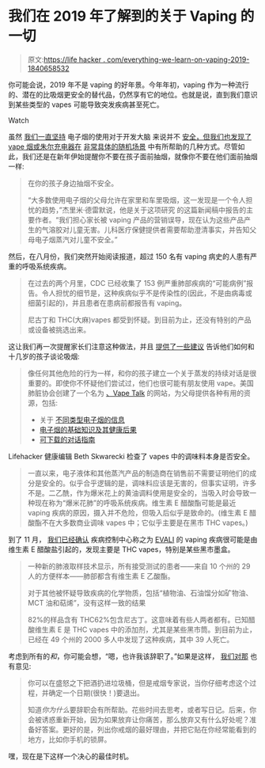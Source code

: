 # 我们在 2019 年了解到的关于 Vaping 的一切

> 原文:[https://life hacker . com/everything-we-learn-on-vaping-2019-1840658532](https://lifehacker.com/everything-we-learned-about-vaping-in-2019-1840658532)

你可能会说，2019 年不是 vaping 的好年景。今年年初，vaping 作为一种流行的、潜在的比吸烟更安全的替代品，仍然享有它的地位。也就是说，直到我们意识到某些类型的 vapes 可能导致突发疾病甚至死亡。

Watch

虽然 [我们一直坚持](https://offspring.lifehacker.com/what-parents-need-to-know-about-juuling-1823376027) 电子烟的使用对于开发大脑 来说并不 [安全，但我们也发现了 vape 烟或朱尔充电器在](https://offspring.lifehacker.com/what-is-the-real-cost-of-vaping-for-teens-1829202789) [非常具体的](https://lifehacker.com/open-a-motion-sensor-door-with-vape-smoke-1830082005)[随机场景](https://lifehacker.com/rescue-a-fallen-airpod-with-a-juul-charger-and-floss-1835130466) 中有所帮助的几种方式。尽管如此，我们还是在新年伊始提醒你不要在孩子面前抽烟，就像你不要在他们面前抽烟一样:

> 在你的孩子身边抽烟不安全。
> 
> “大多数使用电子烟的父母允许在家里和车里吸烟，这一发现是一个令人担忧的趋势，”杰里米·德雷默说，他是关于这项研究 的这篇新闻稿中报告的主要作者。“我们担心家长被 vaping 产品的营销误导，现在认为这些产品产生的气溶胶对儿童无害。儿科医疗保健提供者需要帮助澄清事实，并告知父母电子烟蒸汽对儿童不安全。”

然后，在八月份，我们突然开始阅读报道，超过 150 名有 vaping 病史的人患有严重的呼吸系统疾病。

> 在过去的两个月里，CDC 已经收集了 153 例严重肺部疾病的“可能病例”报告。令人担忧的细节是，这种疾病似乎不是传染性的(因此，不是由病毒或细菌引起的)，并且患者在患病前都报告有 vaping。
> 
> 尼古丁和 THC(大麻)vapes 都受到怀疑。到目前为止，还没有特别的产品或设备被挑选出来。

这让我们再一次提醒家长们注意这种做法，并且 [提供了一些建议](https://lifehacker.com/what-parents-need-to-know-about-the-vaping-illness-1838007921) 告诉他们如何和十几岁的孩子谈论吸烟:

> 像任何其他危险的行为一样，和你的孩子建立一个关于蒸发的持续对话是很重要的。即使你不怀疑他们尝试过，他们也很可能有朋友使用 vape。美国肺脏协会创建了一个名为 [、Vape Talk](https://www.lung.org/stop-smoking/vape-talk/) 的网站，为父母提供各种有用的资源，包括:
> 
> *   关于 [不同类型电子烟的信息](https://www.lung.org/stop-smoking/smoking-facts/e-cigarettes-parents.html)
> *   [电子烟的基础知识及其健康后果](https://www.lung.org/stop-smoking/smoking-facts/e-cigarettes-and-lung-health.html)
> *   [可下载的对话指南](https://www.lung.org/assets/documents/stop-smoking/vape-conversation-guide.pdf)

Lifehacker 健康编辑 Beth Skwarecki 检查了 vapes 中的调味料本身是否安全。

> 一直以来，电子液体和其他蒸汽产品的制造商在销售前不需要证明他们的成分是安全的。似乎合乎逻辑的是，调味料应该是无害的，但事实证明，许多不是。二乙酰，作为爆米花上的黄油调料使用是安全的，当吸入时会导致一种现在称为“爆米花肺”的呼吸系统疾病。维生素 E 醋酸酯可能是最近 vaping 疾病的原因，摄入并不危险，但吸入后似乎是致命的。(维生素 E 醋酸酯不在大多数商业调味 vapes 中；它似乎主要是在黑市 THC vapes。)

到了 11 月， [我们已经确认](https://lifehacker.com/the-cdc-just-confirmed-that-vitamin-e-acetate-is-their-1839723177) 疾病控制中心称之为 [EVALI](https://www.cdc.gov/media/releases/2019/p1028-first-analysis-lung-injury-deaths.html) 的 vaping 疾病很可能是由维生素 E 醋酸盐引起的，发现主要是 THC vapes，特别是某些黑市墨盒。

> 一种新的肺液取样技术显示，所有接受测试的患者——来自 10 个州的 29 人的方便样本——肺部都含有维生素 E 乙酸酯。
> 
> 对于其他被怀疑导致疾病的化学物质，包括“植物油、石油馏分如矿物油、MCT 油和萜烯”，没有这样一致的结果
> 
> 82%的样品含有 THC62%包含尼古丁。这意味着有些人两者都有。已知醋酸维生素 E 是 THC vapes 中的添加剂，尤其是某些黑市筒。到目前为止，已经在 49 个州的 2000 多人中发现了这种疾病，其中 39 人死亡。

考虑到所有的*和*，你可能会想，“嗯，也许我该辞职了。”如果是这样， [我们对那](https://lifehacker.com/how-to-quit-vaping-1838071331) 也有意见:

> 你可以在盛怒之下把酒扔进垃圾桶，但是戒烟专家说，当你仔细考虑这个过程，并确定一个日期(很快！)要退出。
> 
> 知道*你为什么*要辞职会有所帮助。花些时间去思考，或者写日记。后来，你会被诱惑重新开始，因为如果放弃让你痛苦，那么放弃又有什么好处呢？准备好答案。更好的是，列出你戒烟的最好理由，并把它贴在你经常能看到的地方，比如你手机的锁屏。

嘿，现在是下这样一个决心的最佳时机。